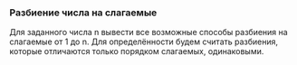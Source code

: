 ### Разбиение числа на слагаемые

Для заданного числа n вывести все возможные способы разбиения на слагаемые от 1 до n. Для определённости будем считать разбиения, которые отличаются только порядком слагаемых, одинаковыми.
